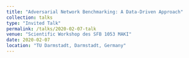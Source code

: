 ```yaml
---
title: "Adversarial Network Benchmarking: A Data-Driven Approach"
collection: talks
type: "Invited Talk"
permalink: /talks/2020-02-07-talk
venue: "Scientific Workshop des SFB 1053 MAKI"
date: 2020-02-07
location: "TU Darmstadt, Darmstadt, Germany"
---
```


